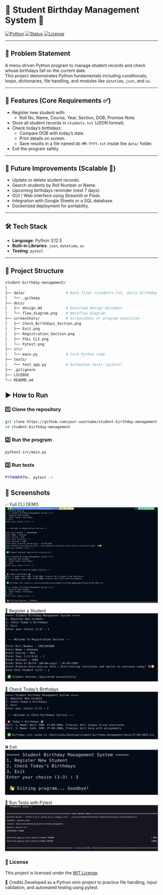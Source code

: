 # 🎂 Student Birthday Management System 🎉

[![Python](https://img.shields.io/badge/Python-3.12.5-blue.svg)](https://www.python.org/)
[![Status](https://img.shields.io/badge/Project-Mini%20Project-success)]()
[![License](https://img.shields.io/badge/License-MIT-green.svg)](LICENSE)

---

## 📌 Problem Statement

A menu-driven Python program to manage student records and check whose birthdays fall on the current date.  
This project demonstrates Python fundamentals including conditionals, loops, dictionaries, file handling, and modules like `datetime`, `json`, and `os`.

---

## 🚀 Features (Core Requirements ✅)

- Register new student with:
  - Roll No, Name, Course, Year, Section, DOB, Promise Note  
- Store all student records in `students.txt` (JSON format).  
- Check today’s birthdays:
  - Compare DOB with today’s date.  
  - Print details on screen.  
  - Save results in a file named `DD-MM-YYYY.txt` inside the `data/` folder.  
- Exit the program safely.  

---

## 🔮 Future Improvements (Scalable 🚀)

- Update or delete student records.  
- Search students by Roll Number or Name.  
- Upcoming birthdays reminder (next 7 days).  
- GUI / Web interface using Streamlit or Flask.  
- Integration with Google Sheets or a SQL database.  
- Dockerized deployment for portability.  

---

## 🛠 Tech Stack

- **Language**: Python 3.12.5  
- **Built-in Libraries**: `json`, `datetime`, `os`  
- **Testing**: `pytest`

---

## 📂 Project Structure

```bash
student-birthday-management/
│
├── data/                   # Data files (students.txt, daily birthday lists)
│   └── .gitkeep
├── docs/
│   ├── design.md           # Detailed design document
│   └── flow_diagram.png    # Workflow diagram
├── screenshots/            # Screenshots of program execution
│   ├── Check_Birthdays_Section.png
│   ├── Exit.png
│   ├── Registration_Section.png
│   ├── FULL CLI.png
│   └── Pytest.png
├── src/
│   └── main.py             # Core Python code
├── tests/
│   └── test_app.py         # Automated tests (pytest)
├── .gitignore
├── LICENSE
└── README.md
``` 

## ▶️ How to Run
### 1️⃣ Clone the repository
```bash
git clone https://github.com/your-username/student-birthday-management.git
cd student-birthday-management
```
### 2️⃣ Run the program
```bash
python3 src/main.py
```
### 3️⃣ Run tests
```bash
PYTHONPATH=. pytest -v
```

## 📸 Screenshots
✅ Full CLI DEMO
![FULL CLI ](Screenshots/FULL%20CLI.png)

📝 Register a Student
![Register a Student](Screenshots/Registration_Section.png)

🎉 Check Today’s Birthdays
![Check Today’s Birthdays](Screenshots/Check_Birthdays_Section.png)

❌ Exit 
![Exit from program](Screenshots/Exit.png)

🧪 Run Tests with Pytest
![Run Tests](Screenshots/Pytest.png)

### 📜 License  
This project is licensed under the [MIT License](LICENSE).

🙌 Credits
Developed as a Python mini-project to practice file handling, input validation, and automated testing using pytest.
